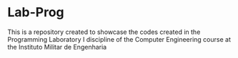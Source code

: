 # Lab-Prog
This is a repository created to showcase the codes created in the Programming Laboratory I discipline of the Computer Engineering course at the Instituto Militar de Engenharia
